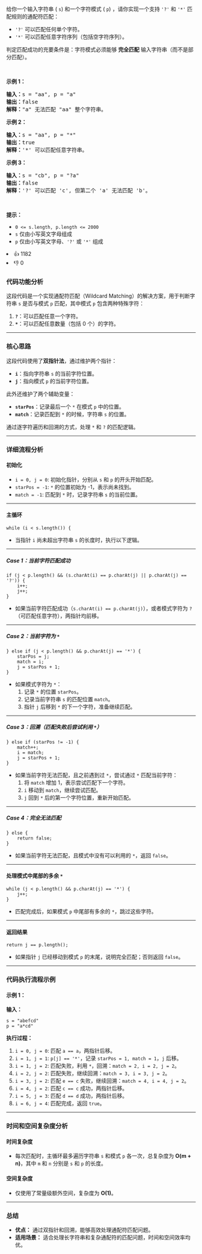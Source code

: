 <div class="title__3Vvk">
 给你一个输入字符串 (
 <code>s</code>) 和一个字符模式 (
 <code>p</code>) ，请你实现一个支持 
 <code>'?'</code> 和 
 <code>'*'</code> 匹配规则的通配符匹配：
</div>

<ul> 
 <li class="title__3Vvk"><code>'?'</code> 可以匹配任何单个字符。</li> 
 <li class="title__3Vvk"><code>'*'</code> 可以匹配任意字符序列（包括空字符序列）。</li> 
</ul>

<div class="original__bRMd"> 
 <div> 
  <p>判定匹配成功的充要条件是：字符模式必须能够 <strong>完全匹配</strong> 输入字符串（而不是部分匹配）。</p> 
 </div> 
</div> &nbsp;

<p><strong class="example">示例 1：</strong></p>

<pre>
<strong>输入：</strong>s = "aa", p = "a"
<strong>输出：</strong>false
<strong>解释：</strong>"a" 无法匹配 "aa" 整个字符串。
</pre>

<p><strong class="example">示例 2：</strong></p>

<pre>
<strong>输入：</strong>s = "aa", p = "*"
<strong>输出：</strong>true
<strong>解释：</strong>'*' 可以匹配任意字符串。
</pre>

<p><strong class="example">示例 3：</strong></p>

<pre>
<strong>输入：</strong>s = "cb", p = "?a"
<strong>输出：</strong>false
<strong>解释：</strong>'?' 可以匹配 'c', 但第二个 'a' 无法匹配 'b'。
</pre>

<p>&nbsp;</p>

<p><strong>提示：</strong></p>

<ul> 
 <li><code>0 &lt;= s.length, p.length &lt;= 2000</code></li> 
 <li><code>s</code> 仅由小写英文字母组成</li> 
 <li><code>p</code> 仅由小写英文字母、<code>'?'</code> 或 <code>'*'</code> 组成</li> 
</ul>

<div><li>👍 1182</li><li>👎 0</li></div>

### **代码功能分析**

这段代码是一个实现通配符匹配（Wildcard Matching）的解决方案，用于判断字符串 `s` 是否与模式 `p` 匹配，其中模式 `p` 包含两种特殊字符：
1. **`?`**：可以匹配任意一个字符。
2. **`*`**：可以匹配任意数量（包括 0 个）的字符。

---

### **核心思路**

这段代码使用了**双指针法**，通过维护两个指针：
- **`i`**：指向字符串 `s` 的当前字符位置。
- **`j`**：指向模式 `p` 的当前字符位置。

此外还维护了两个辅助变量：
- **`starPos`**：记录最后一个 `*` 在模式 `p` 中的位置。
- **`match`**：记录匹配到 `*` 的时候，字符串 `s` 的位置。

通过逐字符遍历和回溯的方式，处理 `*` 和 `?` 的匹配逻辑。

---

### **详细流程分析**

#### **初始化**
- `i = 0, j = 0`: 初始化指针，分别从 `s` 和 `p` 的开头开始匹配。
- `starPos = -1`: `*` 的位置初始为 -1，表示尚未找到。
- `match = -1`: 匹配到 `*` 时，记录字符串 `s` 的当前位置。

---

#### **主循环**
```text
while (i < s.length()) {
```
- 当指针 `i` 尚未超出字符串 `s` 的长度时，执行以下逻辑。

---

##### **Case 1：当前字符匹配成功**
```text
if (j < p.length() && (s.charAt(i) == p.charAt(j) || p.charAt(j) == '?')) {
    i++;
    j++;
}
```
- 如果当前字符匹配成功（`s.charAt(i) == p.charAt(j)`），或者模式字符为 `?`（可匹配任意字符），两指针均前移。

---

##### **Case 2：当前字符为 `*`**
```text
} else if (j < p.length() && p.charAt(j) == '*') {
    starPos = j;
    match = i;
    j = starPos + 1;
}
```
- 如果模式字符为 `*`：
    1. 记录 `*` 的位置 `starPos`。
    2. 记录当前字符串 `s` 的匹配位置 `match`。
    3. 指针 `j` 后移到 `*` 的下一个字符，准备继续匹配。

---

##### **Case 3：回溯（匹配失败后尝试利用 `*`）**
```text
} else if (starPos != -1) {
    match++;
    i = match;
    j = starPos + 1;
}
```
- 如果当前字符无法匹配，且之前遇到过 `*`，尝试通过 `*` 匹配当前字符：
    1. 将 `match` 增加 1，表示尝试匹配下一个字符。
    2. `i` 移动到 `match`，继续尝试匹配。
    3. `j` 回到 `*` 后的第一个字符位置，重新开始匹配。

---

##### **Case 4：完全无法匹配**
```text
} else {
    return false;
}
```
- 如果当前字符无法匹配，且模式中没有可以利用的 `*`，返回 `false`。

---

#### **处理模式中尾部的多余 `*`**
```text
while (j < p.length() && p.charAt(j) == '*') {
    j++;
}
```
- 匹配完成后，如果模式 `p` 中尾部有多余的 `*`，跳过这些字符。

---

#### **返回结果**
```text
return j == p.length();
```
- 如果指针 `j` 已经移动到模式 `p` 的末尾，说明完全匹配；否则返回 `false`。

---

### **代码执行流程示例**

#### 示例 1：
**输入：**
```text
s = "abefcd"
p = "a*cd"
```

**执行过程：**
1. `i = 0, j = 0`: 匹配 `a == a`，两指针后移。
2. `i = 1, j = 1`: `p[j] == '*'`，记录 `starPos = 1, match = 1`，`j` 后移。
3. `i = 1, j = 2`: 匹配失败，利用 `*`，回溯：`match = 2, i = 2, j = 2`。
4. `i = 2, j = 2`: 匹配失败，继续回溯：`match = 3, i = 3, j = 2`。
5. `i = 3, j = 2`: 匹配 `e == c` 失败，继续回溯：`match = 4, i = 4, j = 2`。
6. `i = 4, j = 2`: 匹配 `c == c` 成功，两指针后移。
7. `i = 5, j = 3`: 匹配 `d == d` 成功，两指针后移。
8. `i = 6, j = 4`: 匹配完成，返回 `true`。

---

### **时间和空间复杂度分析**

#### **时间复杂度**
- 每次匹配时，主循环最多遍历字符串 `s` 和模式 `p` 各一次，总复杂度为 **O(m + n)**，其中 `m` 和 `n` 分别是 `s` 和 `p` 的长度。

#### **空间复杂度**
- 仅使用了常量级额外空间，复杂度为 **O(1)**。

---

### **总结**
- **优点：** 通过双指针和回溯，能够高效处理通配符匹配问题。
- **适用场景：** 适合处理长字符串和复杂通配符的匹配问题，时间和空间效率均优。

